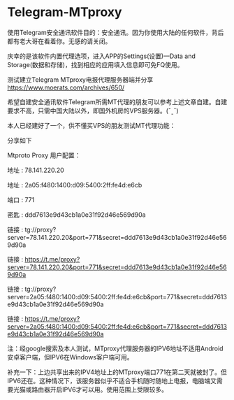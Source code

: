 # Telegram-MTproxy

使用Telegram安全通讯软件目的：安全通讯。因为你使用大陆的任何软件，背后都有老大哥在看着你。无感的请关闭。

庆幸的是该软件内置代理选项，进入APP的Settings(设置)—Data and Storage(数据和存储)，找到相应的应用填入信息即可免FQ使用。

测试建立Telegram MTproxy电报代理服务器端并分享
https://www.moerats.com/archives/650/

希望自建安全通讯软件Telegram所需MT代理的朋友可以参考上述文章自建。自建要求不高，只需中国大陆以外，即国外机房的VPS服务器。(ˇˍˇ) 

本人已经建好了一个，供不懂买VPS的朋友测试MT代理功能：

分享如下

Mtproto Proxy 用户配置：

 地址   : 78.141.220.20
 
 地址   : 2a05:f480:1400:d09:5400:2ff:fe4d:e6cb
 
 端口   : 771
 
 密匙   : ddd7613e9d43cb1a0e31f92d46e569d90a
 
 链接   : tg://proxy?server=78.141.220.20&port=771&secret=ddd7613e9d43cb1a0e31f92d46e569d90a
 
 链接   : https://t.me/proxy?server=78.141.220.20&port=771&secret=ddd7613e9d43cb1a0e31f92d46e569d90a
 
 链接   : tg://proxy?server=2a05:f480:1400:d09:5400:2ff:fe4d:e6cb&port=771&secret=ddd7613e9d43cb1a0e31f92d46e569d90a
 
 链接   : https://t.me/proxy?server=2a05:f480:1400:d09:5400:2ff:fe4d:e6cb&port=771&secret=ddd7613e9d43cb1a0e31f92d46e569d90a
 
 注：经google搜索及本人测试，MTproxy代理服务器的IPV6地址不适用Android安卓客户端，但IPV6在Windows客户端可用。

补充一下：上边共享出来的IPV4地址上的MTproxy端口771在第二天就被封了。但IPV6还在。这种情况下，该服务器似乎不适合手机随时随地上电报，电脑端又需要光猫或路由器开启IPV6才可以用。使用范围上受限较多。
